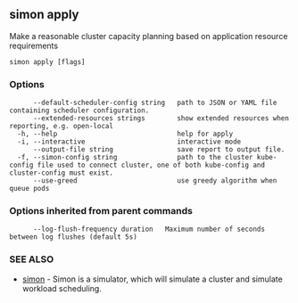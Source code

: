 ## simon apply

Make a reasonable cluster capacity planning based on application resource requirements

```
simon apply [flags]
```

### Options

```
      --default-scheduler-config string   path to JSON or YAML file containing scheduler configuration.
      --extended-resources strings        show extended resources when reporting, e.g. open-local
  -h, --help                              help for apply
  -i, --interactive                       interactive mode
      --output-file string                save report to output file.
  -f, --simon-config string               path to the cluster kube-config file used to connect cluster, one of both kube-config and cluster-config must exist.
      --use-greed                         use greedy algorithm when queue pods
```

### Options inherited from parent commands

```
      --log-flush-frequency duration   Maximum number of seconds between log flushes (default 5s)
```

### SEE ALSO

* [simon](simon.md)	 - Simon is a simulator, which will simulate a cluster and simulate workload scheduling.

